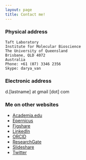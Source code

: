 ```yaml
---
layout: page
title: Contact me!
---
```

### Physical address

	Taft Laboratory
	Institute for Molecular Bioscience
	The University of Queensland
	Brisbane, QLD 4072
	Australia
	Phone: +61 (07) 3346 2356
	Skype: darya_van

### Electronic address
d.[lastname] at gmail [dot] com

### Me on other websites
* <a href="http://uq.academia.edu/DaryaVanichkina">Academia.edu</a>
* <a href="http://www.epernicus.com/dpv">Epernicus</a>
* <a href="http://figshare.com/authors/Darya_Vanichkina/278260">Figshare</a>
* <a href="http://au.linkedin.com/in/daryavanichkina/">LinkedIn</a>
* <a href="http://orcid.org/0000-0002-0406-164X"> ORCID </a>
* <a href="https://www.researchgate.net/profile/Darya_Vanichkina/">ResearchGate</a>
* <a href="http://www.slideshare.net/DaryaVanichkina1"> Slideshare </a>
* <a href="https://twitter.com/dvanichkina">Twitter</a>
